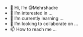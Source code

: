 - 👋 Hi, I’m @Mehrshadre
- 👀 I’m interested in ...
- 🌱 I’m currently learning ...
- 💞️ I’m looking to collaborate on ...
- 📫 How to reach me ...

<!---
Mehrshadre/Mehrshadre is a ✨ special ✨ repository because its `README.md` (this file) appears on your GitHub profile.
You can click the Preview link to take a look at your changes.
--->
